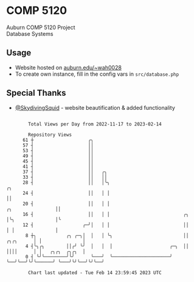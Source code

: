# COMP 5120
Auburn COMP 5120 Project  
Database Systems

## Usage
- Website hosted on [auburn.edu/~wah0028](https://webhome.auburn.edu/~wah0028/)
- To create own instance, fill in the config vars in `src/database.php`

## Special Thanks
- [@SkydivingSquid](https://github.com/SkydivingSquid) - website beautification & added functionality

```

        Total Views per Day from 2022-11-17 to 2023-02-14

        Repository Views
      61 ┼                    ╭╮
      57 ┤                    ││
      53 ┤                    ││
      49 ┤                    ││
      45 ┤                    ││
      41 ┤                    ││
      37 ┤                    ││   ╭╮
      33 ┤                    ││   ││
      28 ┤                    ││   │╰╮                                                           ╭╮
      24 ┤                    ││   │ │                                                           ││
      20 ┤                    ││   │ │                                         ╭╮                ││
      16 ┤                    ││   │ │                           ╭╮            │╰╮               │╰
      12 ┤                  ╭─╯│   │ │                           ││            │ │               │
       8 ┼╮           ╭╮ ╭─╮│  │   │ ╰╮                          ││  ╭╮╭╮      │ │               │
       4 ┤╰╮╭╮        ││╭╯ ╰╯  │   │  │                     ╭─╮  ││  ││││      │ │   ╭╮╭╮  ╭╮╭╮  │
       0 ┤ ╰╯╰────────╯╰╯      ╰───╯  ╰─────────────────────╯ ╰──╯╰──╯╰╯╰──────╯ ╰───╯╰╯╰──╯╰╯╰──╯

        Chart last updated - Tue Feb 14 23:59:45 2023 UTC
        
```

